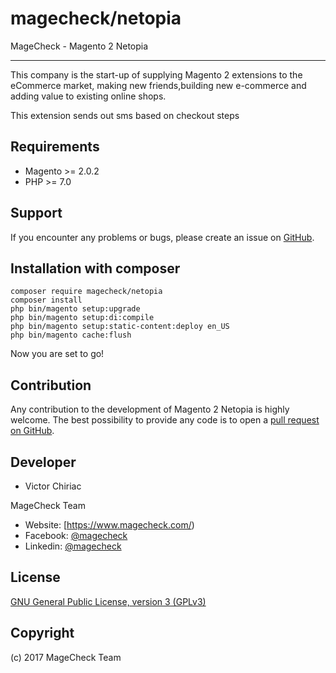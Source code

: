 # magecheck/netopia
MageCheck - Magento 2 Netopia

------------
This company is the start-up of supplying Magento 2 extensions to the eCommerce market, making new friends,building new e-commerce and adding value to existing online shops.

This extension sends out sms based on checkout steps

Requirements
------------
- Magento >= 2.0.2
- PHP >= 7.0

Support
-------
If you encounter any problems or bugs, please create an issue on [GitHub](https://github.com/magecheck/netopia/issues).

Installation with composer
-------

    composer require magecheck/netopia
    composer install
    php bin/magento setup:upgrade
    php bin/magento setup:di:compile
    php bin/magento setup:static-content:deploy en_US
    php bin/magento cache:flush

Now you are set to go!

Contribution
------------
Any contribution to the development of Magento 2 Netopia is highly welcome. The best possibility to provide any code is to open a [pull request on GitHub](https://help.github.com/articles/using-pull-requests).

Developer
---------
 * Victor Chiriac

MageCheck Team
* Website: [https://www.magecheck.com/)
* Facebook: [@magecheck](https://www.facebook.com/magecheck/)
* Linkedin: [@magecheck](https://www.linkedin.com/company-beta/11104569/)

License
-------
[GNU General Public License, version 3 (GPLv3)](http://opensource.org/licenses/gpl-3.0)

Copyright
---------
(c) 2017 MageCheck Team

